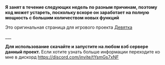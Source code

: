 **Я занят в течение следующих недель по разным причинам, поэтому код может устареть, поскольку вскоре он заработает на полную мощность с большим количеством новых функций**

<p>Это оригинальная страница для игрового проекта <a href="https://discord.gg/GPfv3qAQFX">Девятка<a></p>
___


<br>

**Для использование скачайте и запустите на любом вэб сервере данный проект.**
  Если хотите узнать больше информации переходите ко мне в дискорд <a href="https://discord.com/invite/tYsmGs7xNF">https://discord.com/invite/tYsmGs7xNF</a>

